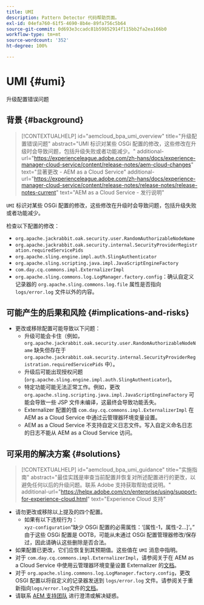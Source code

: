 ```yaml
---
title: UMI
description: Pattern Detector 代码帮助页面。
exl-id: 04efa760-61f5-4690-8b4e-89fa756c5b64
source-git-commit: 0d693e3ccadc81b59852914f115bb2fa2ea166b0
workflow-type: tm+mt
source-wordcount: '352'
ht-degree: 100%

---
```


# UMI {#umi}

升级配置错误问题

## 背景 {#background}

>[!CONTEXTUALHELP]
>id="aemcloud_bpa_umi_overview"
>title="升级配置错误问题"
>abstract="UMI 标识对某些 OSGi 配置的修改，这些修改在升级时会导致问题，包括升级失败或者功能减少。"
>additional-url="https://experienceleague.adobe.com/zh-hans/docs/experience-manager-cloud-service/content/release-notes/aem-cloud-changes" text="显著更改 - AEM as a Cloud Service"
>additional-url="https://experienceleague.adobe.com/zh-hans/docs/experience-manager-cloud-service/content/release-notes/release-notes/release-notes-current" text="AEM as a Cloud Service - 发行说明"

`UMI`  标识对某些 OSGi 配置的修改，这些修改在升级时会导致问题，包括升级失败或者功能减少。

检查以下配置的修改：

* `org.apache.jackrabbit.oak.security.user.RandomAuthorizableNodeName`
* `org.apache.jackrabbit.oak.security.internal.SecurityProviderRegistration.requiredServicePids`
* `org.apache.sling.engine.impl.auth.SlingAuthenticator`
* `org.apache.sling.scripting.java.impl.JavaScriptEngineFactory`
* `com.day.cq.commons.impl.ExternalizerImpl`
* `org.apache.sling.commons.log.LogManager.factory.config`：确认自定义记录器的 `org.apache.sling.commons.log.file` 属性是否指向 `logs/error.log` 文件以外的内容。

## 可能产生的后果和风险 {#implications-and-risks}

* 更改或移除配置可能导致以下问题：
   * 升级可能会卡住（例如，`org.apache.jackrabbit.oak.security.user.RandomAuthorizableNodeName` 缺失但存在于 `org.apache.jackrabbit.oak.security.internal.SecurityProviderRegistration.requiredServicePids` 中）。
   * 升级后可能出现授权问题 (`org.apache.sling.engine.impl.auth.SlingAuthenticator`)。
   * 特定功能可能无法正常工作。例如，更改 `org.apache.sling.scripting.java.impl.JavaScriptEngineFactory` 可能会导致一些 JSP 文件未编译，这最终会导致功能丢失。
   * Externalizer 配置的值 `com.day.cq.commons.impl.ExternalizerImpl` 在 AEM as a Cloud Service 中通过云管理器环境变量设置。
   * AEM as a Cloud Service 不支持自定义日志文件。写入自定义命名日志的日志不能从 AEM as a Cloud Service 访问。

## 可采用的解决方案 {#solutions}

>[!CONTEXTUALHELP]
>id="aemcloud_bpa_umi_guidance"
>title="实施指南"
>abstract="最佳实践是审查当前配置并恢复对所述配置进行的更改，以避免任何以后的升级问题。联系 Adobe 支持获取帮助或说明。"
>additional-url="https://helpx.adobe.com/cn/enterprise/using/support-for-experience-cloud.html" text="Experience Cloud 支持"

* 请勿更改或移除以上提及的四个配置。
   * 如果有以下违规行为：\
     `xyz-configuration`“缺少 OSGi 配置的必需属性：‘[属性-1，属性-2...]’。”\
     由于这些 OSGi 配置是 OOTB，可能从未通过 OSGi 配置管理器修改/保存过，因此请确认这些删除是否合法。
* 如果配置已更改，它们应恢复到其预期值。这些值在 `UMI` 消息中指明。
* 对于 `com.day.cq.commons.impl.ExternalizerImpl`，请参阅关于在 AEM as a Cloud Service 中使用云管理器环境变量设置 Externalizer 的[文档](https://experienceleague.adobe.com/zh-hans/docs/experience-manager-cloud-service/content/implementing/developer-tools/externalizer)。
* 对于 `org.apache.sling.commons.log.LogManager.factory.config`，更改 OSGI 配置以将自定义的记录器发送到 `logs/error.log` 文件。请参阅关于重新指向`logs/error.log`文件的[文档](https://experienceleague.adobe.com/zh-hans/docs/experience-manager-learn/cloud-service/debugging/debugging-aem-as-a-cloud-service/logs)。
* 请联系 [AEM 支持团队](https://helpx.adobe.com/cn/enterprise/using/support-for-experience-cloud.html) 进行澄清或解决疑惑。

